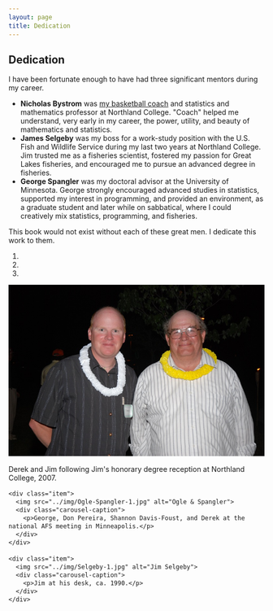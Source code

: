 ```yaml
---
layout: page
title: Dedication
---
```


## Dedication

I have been fortunate enough to have had three significant mentors during my career.

* **Nicholas Bystrom** was [my basketball coach](http://www.northlandcollegesports.com/hof.aspx?hof=48&path=&kiosk=) and statistics and mathematics professor at Northland College.  "Coach" helped me understand, very early in my career, the power, utility, and beauty of mathematics and statistics.
* **James Selgeby** was my boss for a work-study position with the U.S. Fish and Wildlife Service during my last two years at Northland College.  Jim trusted me as a fisheries scientist, fostered my passion for Great Lakes fisheries, and encouraged me to pursue an advanced degree in fisheries.
* **George Spangler** was my doctoral advisor at the University of Minnesota.  George strongly encouraged advanced studies in statistics, supported my interest in programming, and provided an environment, as a graduate student and later while on sabbatical, where I could creatively mix statistics, programming, and fisheries.

This book would not exist without each of these great men.  I dedicate this work to them.

<div id="mentorCarousel" class="carousel slide" data-ride="carousel">
  <!-- Indicators -->
  <ol class="carousel-indicators">
    <li data-target="#mentorCarousel" data-slide-to="0" class="active"></li>
    <li data-target="#mentorCarousel" data-slide-to="1"></li>
    <li data-target="#mentorCarousel" data-slide-to="2"></li>
  </ol>

  <!-- Wrapper for slides -->
  <div class="carousel-inner" role="listbox">
    <div class="item active">
      <img src="../img/Ogle-Selgeby-1.jpg" alt="Ogle & Selgeby">
      <div class="carousel-caption">
        <p>Derek and Jim following Jim's honorary degree reception at Northland College, 2007.</p>
      </div>
    </div>

    <div class="item">
      <img src="../img/Ogle-Spangler-1.jpg" alt="Ogle & Spangler">
      <div class="carousel-caption">
        <p>George, Don Pereira, Shannon Davis-Foust, and Derek at the national AFS meeting in Minneapolis.</p>
      </div>
    </div>

    <div class="item">
      <img src="../img/Selgeby-1.jpg" alt="Jim Selgeby">
      <div class="carousel-caption">
        <p>Jim at his desk, ca. 1990.</p>
      </div>
    </div>

</div>

